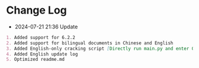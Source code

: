 # Change Log

- 2024-07-21 21:36 Update

```md
1. Added support for 6.2.2
2. Added support for bilingual documents in Chinese and English
3. Added English-only cracking script [Directly run main.py and enter 0 to achieve the same effect]
4. Added English update log
5. Optimized readme.md
```